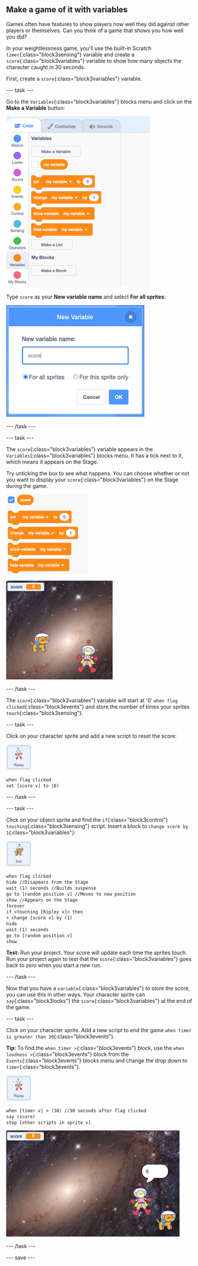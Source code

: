 ## Make a game of it with variables 

Games often have features to show players how well they did against other players or themselves. Can you think of a game that shows you how well you did? 

In your weightlessness game, you'll use the built-in Scratch `timer`{:class="block3sensing"} variable and create a `score`{:class="block3variables"} variable to show how many objects the character caught in 30 seconds. 

First, create a `score`{:class="block3variables"} variable. 

--- task ---

Go to the `Variables`{:class="block3variables"} blocks menu and click on the **Make a Variable** button:

!['Make a Variable' button in the Variables blocks menu.](images/make-a-variable.png)

Type `score` as your **New variable name** and select **For all sprites**:

!['Make a Variable' menu with a variable named 'score' and 'For all sprites' selected.](images/score-variable.png)

--- /task ---

--- task ---

The `score`{:class="block3variables"} variable appears in the `Variables`{:class="block3variables"} blocks menu. It has a tick next to it, which means it appears on the Stage. 

Try unticking the box to see what happens. You can choose whether or not you want to display your `score`{:class="block3variables"} on the Stage during the game. 

![Variables blocks menu with score variable ticked.](images/score-ticked.png)

![Score variable appearing on the Stage.](images/score-stage.png)

--- /task ---

The `score`{:class="block3variables"} variable will start at '0' `when flag clicked`{:class="block3events"} and store the number of times your sprites `touch`{:class="block3sensing"}. 

--- task ---

Click on your character sprite and add a new script to reset the score:

![The Ripley sprite icon.](images/ripley-sprite-icon.png)

```blocks3
when flag clicked 
set [score v] to (0)
```

--- /task ---

--- task ---

Click on your object sprite and find the `if`{:class="block3control"} `touching`{:class="block3sensing"} script. Insert a block to `change score by 1`{:class="block3variables"}:

![The Dot sprite icon.](images/dot-sprite-icon.png)

```blocks3
when flag clicked
hide //Disapears from the Stage
wait (1) seconds //Builds suspense
go to [random position v] //Moves to new position
show //Appears on the Stage
forever
if <touching [Ripley v]> then
+ change [score v] by (1) 
hide
wait (1) seconds 
go to [random position v] 
show 
```

**Test:** Run your project. Your score will update each time the sprites touch. Run your project again to test that the `score`{:class="block3variables"} goes back to zero when you start a new run.

--- /task ---

Now that you have a `variable`{:class="block3variables"} to store the score, you can use this in other ways. Your character sprite can `say`{:class="block3looks"} the `score`{:class="block3variables"} at the end of the game.

--- task ---

Click on your character sprite. Add a new script to end the game `when timer is greater than 30`{:class="block3events"}.

**Tip:** To find the `when timer >`{:class="block3events"} block, use the `when loudness >`{:class="block3events"} block from the `Events`{:class="block3events"} blocks menu and change the drop down to `timer`{:class="block3events"}.

![The Ripley sprite icon.](images/ripley-sprite-icon.png)

```blocks3
when [timer v] > (30) //30 seconds after flag clicked
say (score)
stop [other scripts in sprite v] 
```

![Stage showing a sprite saying the score at the end of the game.](images/saying-score.png)

--- /task ---

--- save ---
